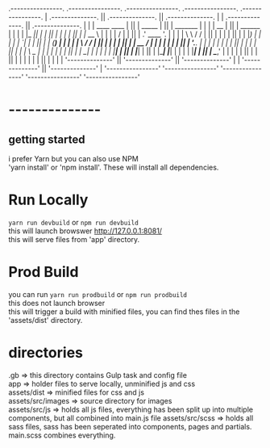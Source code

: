  .----------------.  .----------------.  .----------------.   .----------------.  .----------------. 
| .--------------. || .--------------. || .--------------. | | .--------------. || .--------------. |
| |  ____  ____  | || |     _____    | || |  _______     | | | |     __       | || |    ______    | |
| | |_  _||_  _| | || |    |_   _|   | || | |_   __ \    | | | |    /  |      | || |  .' ____ '.  | |
| |   \ \  / /   | || |      | |     | || |   | |__) |   | | | |    `| |      | || |  | (____) |  | |
| |    \ \/ /    | || |      | |     | || |   |  __ /    | | | |     | |      | || |  '_.____. |  | |
| |    _|  |_    | || |     _| |_    | || |  _| |  \ \_  | | | |    _| |_     | || |  | \____| |  | |
| |   |______|   | || |    |_____|   | || | |____| |___| | | | |   |_____|    | || |   \______,'  | |
| |              | || |              | || |              | | | |              | || |              | |
| '--------------' || '--------------' || '--------------' | | '--------------' || '--------------' |
 '----------------'  '----------------'  '----------------'   '----------------'  '----------------' 
# --------------

## getting started
i prefer Yarn but you can also use NPM  
'yarn install' or 'npm install'.  These will install all dependencies.  

# Run Locally
`yarn run devbuild` or `npm run devbuild`  
this will launch browswer http://127.0.0.1:8081/  
this will serve files from 'app' directory.

# Prod Build
you can run `yarn run prodbuild` or `npm run prodbuild`  
this does not launch browser  
this will trigger a build with minified files, you can find thes files in the 'assets/dist' directory.

# directories
.gb => this directory contains Gulp task and config file  
app => holder files to serve locally, unminified js and css  
assets/dist => minified files for css and js  
assets/src/images => source directory for images  
assets/src/js => holds all js files, everything has been split up into multiple components, but all combined into main.js file 
assets/src/scss => holds all sass files, sass has been seperated into components, pages and partials. main.scss combines everything.


